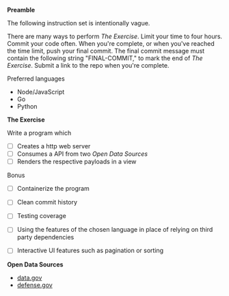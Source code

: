 
**Preamble**

The following instruction set is intentionally vague.

There are many ways to perform _The Exercise_. Limit your time to four hours. Commit your code often. When you're complete, or when you've reached the time limit, push your final commit. The final commit message must contain the following string "FINAL-COMMIT," to mark the end of _The Exercise_. Submit a link to the repo when you're complete.

Preferred languages
- Node/JavaScript
- Go
- Python

**The Exercise**

Write a program which
- [ ] Creates a http web server
- [ ] Consumes a API from two _Open Data Sources_
- [ ] Renders the respective payloads in a view

Bonus
- [ ] Containerize the program
- [ ] Clean commit history
- [ ] Testing coverage
- [ ] Using the features of the chosen language in place of relying on third party dependencies
- [ ] Interactive UI features such as pagination or sorting



**Open Data Sources**

- [data.gov](https://catalog.data.gov/dataset)
- [defense.gov](https://www.defense.gov/data.json)

